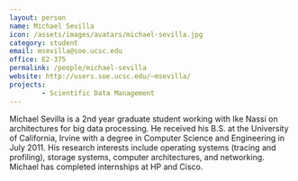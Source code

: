 ```yaml
---
layout: person
name: Michael Sevilla
icon: /assets/images/avatars/michael-sevilla.jpg
category: student
email: msevilla@soe.ucsc.edu
office: E2-375
permalink: /people/michael-sevilla
website: http://users.soe.ucsc.edu/~msevilla/
projects:
        - Scientific Data Management
---
```


Michael Sevilla is a 2nd year graduate student working with Ike Nassi on
architectures for big data processing. He received his B.S. at the University
of California, Irvine with a degree in Computer Science and Engineering in
July 2011. His research interests include operating systems (tracing and
profiling), storage systems, computer architectures, and networking. Michael has
completed internships at HP and Cisco.
